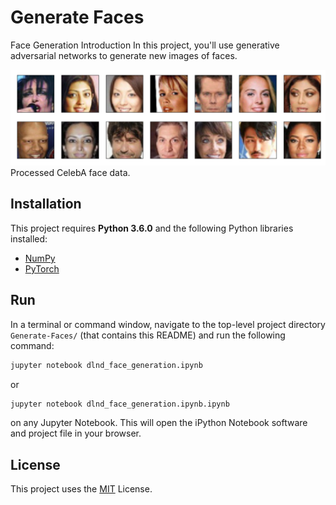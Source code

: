 # Generate Faces

Face Generation
Introduction
In this project, you'll use generative adversarial networks to generate new images of faces.

![](assets/processed_face_data.png)
Processed CelebA face data.

## Installation
This project requires **Python 3.6.0** and the following Python libraries installed:
- [NumPy](http://www.numpy.org/)
- [PyTorch](https://pytorch.org/)

## Run
In a terminal or command window, navigate to the top-level project directory `Generate-Faces/` (that contains this README) and run the following command:

```bash
jupyter notebook dlnd_face_generation.ipynb
```

or
```bash
jupyter notebook dlnd_face_generation.ipynb.ipynb
```

on any Jupyter Notebook.
This will open the iPython Notebook software and project file in your browser.

## License
This project uses the [MIT](https://choosealicense.com/licenses/mit/) License.
